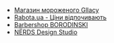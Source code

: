 * [Магазин мороженого Gllacy](https://raccoonroman.github.io/gllacy/)
* [Rabota.ua - Ціни відпочивають](https://raccoonroman.github.io/rabota.ua/)
* [Barbershop BORODINSKI](https://raccoonroman.github.io/barbershop/)
* [NЁRDS Design Studio](https://raccoonroman.github.io/nerds/)